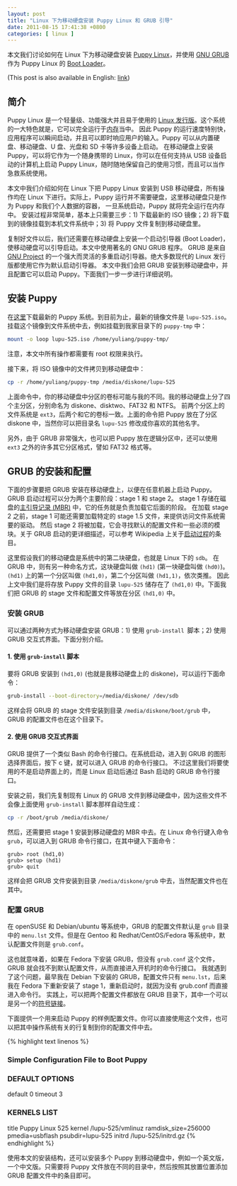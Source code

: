```yaml
---
layout: post
title: "Linux 下为移动硬盘安装 Puppy Linux 和 GRUB 引导"
date: 2011-08-15 17:41:38 +0800
categories: [ linux ]
---
```


本文我们讨论如何在 Linux 下为移动硬盘安装 [Puppy Linux][puppylinux]，并使用 [GNU GRUB][grub] 作为 Puppy Linux 的 [Boot Loader][bootloader]。

<!-- more -->

(This post is also available in English: [link][english])

## 简介

Puppy Linux 是一个轻量级、功能强大并且易于使用的 [Linux 发行版][linux-dist]。这个系统的一大特色就是，它可以完全运行于[内存][ramdisk]当中。
因此 Puppy 的运行速度特别快，应用程序可以瞬间启动，并且可以即时响应用户的输入。Puppy 可以从内置硬盘、移动硬盘、U 盘、光盘和 SD 卡等许多设备上启动。
在移动硬盘上安装 Puppy，可以将它作为一个随身携带的 Linux，你可以在任何支持从 USB 设备启动的计算机上启动 Puppy Linux，随时随地保留自己的使用习惯，而且可以当作急救系统使用。

本文中我们介绍如何在 Linux 下把 Puppy Linux 安装到 USB 移动硬盘，所有操作均在 Linux 下进行。实际上，Puppy 运行并不需要硬盘，这里移动硬盘只是作为 Puppy 和我们个人数据的容器，
一旦系统启动，Puppy 就将完全运行在内存中。
安装过程非常简单，基本上只需要三步：1) 下载最新的 ISO 镜像；2) 将下载到的镜像挂载到本机文件系统中；3) 将 Puppy 文件复制到移动硬盘里。

复制好文件以后，我们还需要在移动硬盘上安装一个启动引导器 (Boot Loader)，使移动硬盘可以引导启动。本文中使用著名的 GNU GRUB 程序。
GRUB 是来自 [GNU Project][gnu-proj] 的一个强大而灵活的多重启动引导器。绝大多数现代的 Linux 发行版都使用它作为默认启动引导器。
本文中我们会把 GRUB 安装到移动硬盘中，并且配置它可以启动 Puppy。下面我们一步一步进行详细说明。

## 安装 Puppy

在[这里][puppy-down]下载最新的 Puppy 系统。到目前为止，最新的镜像文件是 `lupu-525.iso`。
挂载这个镜像到文件系统中去，例如挂载到我家目录下的 `puppy-tmp` 中：

``` bash
mount -o loop lupu-525.iso /home/yuliang/puppy-tmp/
```

注意，本文中所有操作都需要有 root 权限来执行。

接下来，将 ISO 镜像中的文件拷贝到移动硬盘中：

``` bash
cp -r /home/yuliang/puppy-tmp /media/diskone/lupu-525
```

上面命令中，你的移动硬盘中分区的卷标可能与我的不同。我的移动硬盘上分了四个主分区，分别命名为 diskone、disktwo、FAT32 和 NTFS。
前两个分区上的文件系统是 `ext3`，后两个和它的卷标一致。上面的命令把 Puppy 放在了分区 diskone 中，当然你可以把目录名 `lupu-525` 修改成你喜欢的其他名字。

另外，由于 GRUB 非常强大，也可以把 Puppy 放在逻辑分区中，还可以使用 `ext3` 之外的许多其它分区格式，譬如 FAT32 格式等。

## GRUB 的安装和配置

下面的步骤要把 GRUB 安装在移动硬盘上，以便在任意机器上启动 Puppy。GRUB 启动过程可以分为两个主要阶段：stage 1 和 stage 2。
stage 1 存储在磁盘的[主引导记录 (MBR)][mbr] 中，它的任务就是负责加载它后面的阶段。
在加载 stage 2 之前，stage 1 可能还需要加载特定的 stage 1.5 文件，来提供访问文件系统需要的驱动。
然后 stage 2 将被加载，它会寻找默认的配置文件和一些必须的模块。关于 GRUB 启动的更详细描述，可以参考 Wikipedia 上关于[启动过程][boot-process]的条目。

这里假设我们的移动硬盘是系统中的第二块硬盘，也就是 Linux 下的 `sdb`。
在 GRUB 中，则有另一种命名方式，这块硬盘叫做 `(hd1)` (第一块硬盘叫做 `(hd0)`)。`(hd1)` 上的第一个分区叫做 `(hd1,0)`，第二个分区叫做 `(hd1,1)`，依次类推。
因此上文中我们是将存放 Puppy 文件的目录 `lupu-525` 储存在了 `(hd1,0)` 中。下面我们把 GRUB 的 stage 文件和配置文件等放在分区 `(hd1,0)` 中。

### 安装 GRUB

可以通过两种方式为移动硬盘安装 GRUB：1) 使用 `grub-install `脚本；2) 使用 GRUB 交互式界面。下面分别介绍。

#### 1. 使用 `grub-install` 脚本

要将 GRUB 安装到 `(hd1,0)` (也就是我移动硬盘上的 diskone)，可以运行下面命令：

``` bash
grub-install --boot-directory=/media/diskone/ /dev/sdb
```

这样会将 GRUB 的 stage 文件安装到目录 `/media/diskone/boot/grub` 中，GRUB 的配置文件也在这个目录下。

#### 2. 使用 GRUB 交互式界面

GRUB 提供了一个类似 Bash 的命令行接口。在系统启动，进入到 GRUB 的图形选择界面后，按下 c 键，就可以进入 GRUB 的命令行接口。
不过这里我们将要使用的不是启动界面上的，而是 Linux 启动后通过 Bash 启动的 GRUB 命令行接口。

安装之前，我们先复制现有 Linux 的 GRUB 文件到移动硬盘中，因为这些文件不会像上面使用 `grub-install` 脚本那样自动生成：

``` bash
cp -r /boot/grub /media/diskone/
```

然后，还需要把 stage 1 安装到移动硬盘的 MBR 中去。在 Linux 命令行键入命令 `grub`，可以进入到 GRUB 命令行接口，在其中键入下面命令：

``` text
grub> root (hd1,0)
grub> setup (hd1)
grub> quit
```

这样会把 GRUB 文件安装到目录 `/media/diskone/grub` 中去，当然配置文件也在其中。

### 配置 GRUB

在 openSUSE 和 Debian/ubuntu 等系统中，GRUB 的配置文件默认是 `grub` 目录中的 `menu.lst` 文件。但是在 Gentoo 和 Redhat/CentOS/Fedora 等系统中，默认配置文件则是 `grub.conf`。

这也就意味着，如果在 Fedora 下安装 GRUB，但没有 `grub.conf` 这个文件，GRUB 就会找不到默认配置文件，从而直接进入开机时的命令行接口。
我就遇到了这个问题，最早我在 Debian 下安装的 GRUB，配置文件只有 `menu.lst`，后来我在 Fedora 下重新安装了 stage 1，重新启动时，就因为没有 grub.conf 而直接进入命令行。
实践上，可以把两个配置文件都放在 GRUB 目录下，其中一个可以是另一个的[符号链接][s-link]。

下面提供一个用来启动 Puppy 的样例配置文件。你可以直接使用这个文件，也可以把其中操作系统有关的行复制到你的配置文件中去。

{% highlight text linenos %}
### Simple Configuration File to Boot Puppy
### DEFAULT OPTIONS
default		0
timeout		3
### KERNELS LIST
title Puppy Linux 525
kernel /lupu-525/vmlinuz ramdisk_size=256000 pmedia=usbflash psubdir=lupu-525
initrd /lupu-525/initrd.gz
{% endhighlight %}

使用本文的安装结构，还可以安装多个 Puppy 到移动硬盘中，例如一个英文版，一个中文版。只需要将 Puppy 文件放在不同的目录中，然后按照其放置位置添加 GRUB 配置文件中的条目即可。

[puppylinux]:           http://puppylinux.org/
[grub]:                 http://www.gnu.org/software/grub/
[bootloader]:           http://en.wikipedia.org/wiki/Booting#Boot_loader
[linux-dist]:           http://en.wikipedia.org/wiki/Linux_distribution
[ramdisk]:              http://en.wikipedia.org/wiki/Ramdisk
[gnu-proj]:             http://www.gnu.org/
[puppy-down]:           http://puppylinux.org/main/Download%20Latest%20Release.htm
[mbr]:                  http://en.wikipedia.org/wiki/Master_boot_record
[boot-process]:         http://en.wikipedia.org/wiki/GNU_GRUB#Boot_process
[s-link]:               http://en.wikipedia.org/wiki/Symbolic_link
[english]:              /linux/2011/08/16/installing-grub-and-puppy-linux-to-portable-hard-drive-from-linux/
